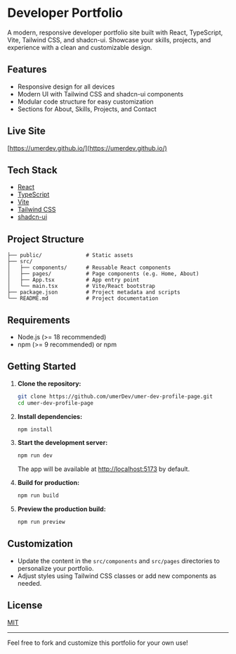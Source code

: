 # Developer Portfolio

A modern, responsive developer portfolio site built with React, TypeScript, Vite, Tailwind CSS, and shadcn-ui. Showcase your skills, projects, and experience with a clean and customizable design.

## Features

- Responsive design for all devices
- Modern UI with Tailwind CSS and shadcn-ui components
- Modular code structure for easy customization
- Sections for About, Skills, Projects, and Contact

## Live Site

[https://umerdev.github.io/](https://umerdev.github.io/)


## Tech Stack

- [React](https://react.dev/)
- [TypeScript](https://www.typescriptlang.org/)
- [Vite](https://vitejs.dev/)
- [Tailwind CSS](https://tailwindcss.com/)
- [shadcn-ui](https://ui.shadcn.com/)

## Project Structure

```
├── public/              # Static assets
├── src/
│   ├── components/      # Reusable React components
│   ├── pages/           # Page components (e.g. Home, About)
│   ├── App.tsx          # App entry point
│   └── main.tsx         # Vite/React bootstrap
├── package.json         # Project metadata and scripts
└── README.md            # Project documentation
```

## Requirements

- Node.js (>= 18 recommended)
- npm (>= 9 recommended) or npm

## Getting Started

1. **Clone the repository:**

   ```sh
   git clone https://github.com/umerDev/umer-dev-profile-page.git
   cd umer-dev-profile-page
   ```

2. **Install dependencies:**

   ```sh
   npm install
   ```

3. **Start the development server:**

   ```sh
   npm run dev
   ```

   The app will be available at [http://localhost:5173](http://localhost:5173) by default.

4. **Build for production:**

   ```sh
   npm run build
   ```

5. **Preview the production build:**

   ```sh
   npm run preview
   ```

## Customization

- Update the content in the `src/components` and `src/pages` directories to personalize your portfolio.
- Adjust styles using Tailwind CSS classes or add new components as needed.

## License

[MIT](LICENSE)

---

Feel free to fork and customize this portfolio for your own use!

